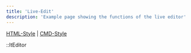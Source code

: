 ```yaml
---
title: 'Live-Edit'
description: 'Example page showing the functions of the live editor'
---
```


[HTML-Style](/docu) | [CMD-Style](/)

::ltEditor
